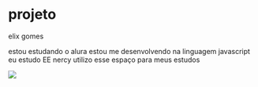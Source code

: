 # projeto

elix gomes 

estou estudando o alura 
estou me desenvolvendo na linguagem javascript
eu estudo EE nercy 
utilizo esse espaço para meus estudos

![](https://media1.tenor.com/m/QA_IqSKoWTcAAAAC/the-rock.gif)
